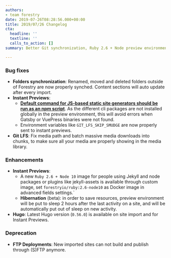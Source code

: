 ```yaml
---
authors:
- team forestry
date: 2019-07-26T08:28:56.000+00:00
title: 2019/07/26 Changelog
cta:
  headline: ''
  textline: ''
  calls_to_action: []
summary: Better Git synchronization, Ruby 2.6 + Node preview environment, and more.

---
```

### Bug fixes

* **Folders synchronization**: Renamed, moved and deleted folders outside of Forestry are now properly synched. Content sections will auto update after every import.
* **Instant Previews**:
  * [**Default command for JS-based static site generators should be run as an npm script**](/docs/previews/build-commands/#using-npm-scripts-as-build-commands). As the different cli packages are not installed globally in the preview environment, this will avoid errors when Gatsby or VuePress binaries were not found.
  * Environment variables like `GIT_LFS_SKIP_SMUDGE` are now properly sent to instant previews.
* **Git LFS**: Fix media path and batch massive media downloads into chunks, to make sure all your media are properly showing in the media library.

### Enhancements

* **Instant Previews**:
  * A new `Ruby 2.6 + Node 10` image for people using Jekyll and node packages or plugins like jekyll-assets is available through custom image, set `forestryio/ruby:2.6-node10` as Docker image in advanced fields settings.\`
  * **Hibernation** (beta): in order to save resources, preview environment will be put to sleep 2 hours after the last activity on a site, and will be automatically put out of sleep on new activity.
* **Hugo**: Latest Hugo version (`0.56.0`) is available on site import and for Instant Previews.

### Deprecation

* **FTP Deployments**: New imported sites can not build and publish through (S)FTP anymore.
